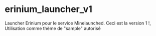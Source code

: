 # erinium_launcher_v1
 Launcher Erinium pour le service Minelaunched. Ceci est la version 1 !, Utilisation comme thème de "sample" autorisé
